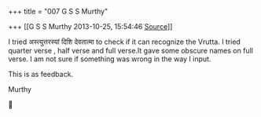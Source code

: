 +++
title = "007 G S S Murthy"

+++
[[G S S Murthy	2013-10-25, 15:54:46 [Source](https://groups.google.com/g/samskrita/c/AdI9TY5xs7A)]]



I tried अस्त्युत्तरस्यां दिशि देवतात्मा to check if it can recognize the Vrutta. I tried quarter verse , half verse and full verse.It gave some obscure names on full verse. I am not sure if something was wrong in the way I input.

This is as feedback.

Murthy



